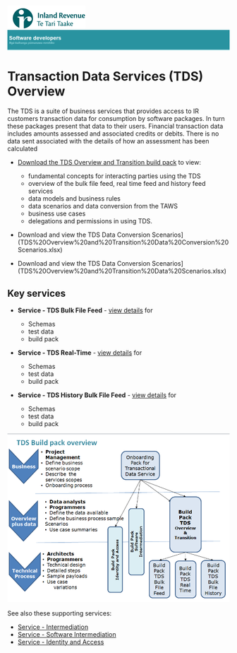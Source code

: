 ![IRD logo](../../../Images/IRlogo.gif)
![Software Dev](../../../Images/SoftwareDev.png)

Transaction Data Services (TDS) Overview
=======================================

The TDS is a suite of business services that provides access to IR customers transaction data for consumption by software packages.  In turn these packages present that data to their users. 
Financial transaction data includes amounts assessed and associated credits or debits.  There is no data sent associated with the details of how an assessment has been calculated

* [Download the TDS Overview and Transition build pack](TDS%20Overview%20and%20Transition%20-%20Build%20Pack.pdf) to view:
	- fundamental concepts for interacting parties using the TDS
	- overview of the bulk file feed, real time feed and history feed services
	- data models and business rules
	- data scenarios and data conversion from the TAWS
	- business use cases
	- delegations and permissions in using TDS.

* Download and view the TDS Data Conversion Scenarios](TDS%20Overview%20and%20Transition%20Data%20Conversion%20Scenarios.xlsx)

* Download and view the TDS Data Conversion Scenarios](TDS%20Overview%20and%20Transition%20Data%20Scenarios.xlsx)

Key services
-------------

* **Service - TDS Bulk File Feed** - [view details](../../TDS%20Bulk%20File%20Feed/Latest/) for
	- Schemas
	- test data
	- build pack
	
* **Service - TDS Real-Time** - [view details](../../TDS%20Real-Time/Latest/) for
	- Schemas
	- test data
	- build pack
	
* **Service - TDS History Bulk File Feed** - [view details](../../TDS%20History%20Bulk%20File%20Feed/Latest/) for
	- Schemas
	- test data
	- build pack


![TDS Build Packs](../../Images/TDSBuildPacks.PNG)

See also these supporting services:
* [Service - Intermediation](../../../Service%20-%20Intermediation)
* [Service - Software Intermediation](../../../Service%20-%20Software%20Intermediation)
* [Service - Identity and Access](../../../Service%20-%20Identity%20and%20Access)